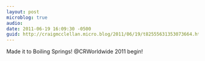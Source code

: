 ```yaml
---
layout: post
microblog: true
audio: 
date: 2011-06-19 16:09:30 -0500
guid: http://craigmcclellan.micro.blog/2011/06/19/t82555631353073664.html
---
```

Made it to Boiling Springs! @CRWorldwide 2011 begin!

